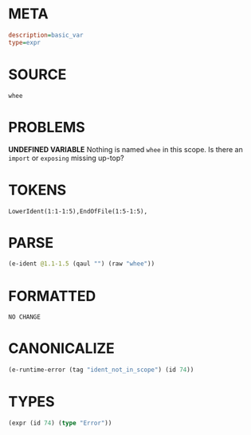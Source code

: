# META
~~~ini
description=basic_var
type=expr
~~~
# SOURCE
~~~roc
whee
~~~
# PROBLEMS
**UNDEFINED VARIABLE**
Nothing is named `whee` in this scope.
Is there an `import` or `exposing` missing up-top?

# TOKENS
~~~zig
LowerIdent(1:1-1:5),EndOfFile(1:5-1:5),
~~~
# PARSE
~~~clojure
(e-ident @1.1-1.5 (qaul "") (raw "whee"))
~~~
# FORMATTED
~~~roc
NO CHANGE
~~~
# CANONICALIZE
~~~clojure
(e-runtime-error (tag "ident_not_in_scope") (id 74))
~~~
# TYPES
~~~clojure
(expr (id 74) (type "Error"))
~~~
